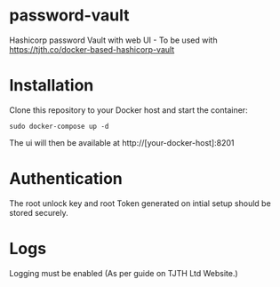 # password-vault

Hashicorp password Vault with web UI - To be used with https://tjth.co/docker-based-hashicorp-vault

# Installation

Clone this repository to your Docker host and start the container:

```
sudo docker-compose up -d
```

The ui will then be available at http://[your-docker-host]:8201

# Authentication

The root unlock key and root Token generated on intial setup should be stored securely.

# Logs

Logging must be enabled (As per guide on TJTH Ltd Website.)
